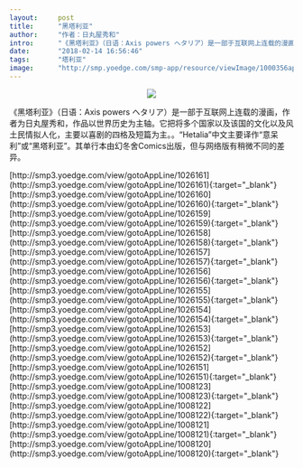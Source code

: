 ```yaml
---
layout:     post
title:      "黑塔利亚"
author:     "作者：日丸屋秀和"
intro:      "《黑塔利亚》（日语：Axis powers ヘタリア）是一部于互联网上连载的漫画，作者为日丸屋秀和，作品以世界历史为主轴。它把将多个国家以及该国的文化以及风土民情拟人化，主要以喜剧的四格及短篇为主。。“Hetalia”中文主要译作“意呆利”或“黑塔利亚”。其单行本由幻冬舍Comics出版，但与网络版有稍微不同的差异。"
date:       "2018-02-14 16:56:46"
tags:       "塔利亚"
image:      "http://smp.yoedge.com/smp-app/resource/viewImage/1000356appline.png"
---
```

<div style="text-align: center">
<p><img src="http://smp.yoedge.com/smp-app/resource/viewImage/1000356appline.png"/></p>
</div>
<p class="post-meta">
<span>《黑塔利亚》（日语：Axis powers ヘタリア）是一部于互联网上连载的漫画，作者为日丸屋秀和，作品以世界历史为主轴。它把将多个国家以及该国的文化以及风土民情拟人化，主要以喜剧的四格及短篇为主。。“Hetalia”中文主要译作“意呆利”或“黑塔利亚”。其单行本由幻冬舍Comics出版，但与网络版有稍微不同的差异。</span>
</p>
[http://smp3.yoedge.com/view/gotoAppLine/1026161](http://smp3.yoedge.com/view/gotoAppLine/1026161){:target="_blank"}
[http://smp3.yoedge.com/view/gotoAppLine/1026160](http://smp3.yoedge.com/view/gotoAppLine/1026160){:target="_blank"}
[http://smp3.yoedge.com/view/gotoAppLine/1026159](http://smp3.yoedge.com/view/gotoAppLine/1026159){:target="_blank"}
[http://smp3.yoedge.com/view/gotoAppLine/1026158](http://smp3.yoedge.com/view/gotoAppLine/1026158){:target="_blank"}
[http://smp3.yoedge.com/view/gotoAppLine/1026157](http://smp3.yoedge.com/view/gotoAppLine/1026157){:target="_blank"}
[http://smp3.yoedge.com/view/gotoAppLine/1026156](http://smp3.yoedge.com/view/gotoAppLine/1026156){:target="_blank"}
[http://smp3.yoedge.com/view/gotoAppLine/1026155](http://smp3.yoedge.com/view/gotoAppLine/1026155){:target="_blank"}
[http://smp3.yoedge.com/view/gotoAppLine/1026154](http://smp3.yoedge.com/view/gotoAppLine/1026154){:target="_blank"}
[http://smp3.yoedge.com/view/gotoAppLine/1026153](http://smp3.yoedge.com/view/gotoAppLine/1026153){:target="_blank"}
[http://smp3.yoedge.com/view/gotoAppLine/1026152](http://smp3.yoedge.com/view/gotoAppLine/1026152){:target="_blank"}
[http://smp3.yoedge.com/view/gotoAppLine/1026151](http://smp3.yoedge.com/view/gotoAppLine/1026151){:target="_blank"}
[http://smp3.yoedge.com/view/gotoAppLine/1008123](http://smp3.yoedge.com/view/gotoAppLine/1008123){:target="_blank"}
[http://smp3.yoedge.com/view/gotoAppLine/1008122](http://smp3.yoedge.com/view/gotoAppLine/1008122){:target="_blank"}
[http://smp3.yoedge.com/view/gotoAppLine/1008121](http://smp3.yoedge.com/view/gotoAppLine/1008121){:target="_blank"}
[http://smp3.yoedge.com/view/gotoAppLine/1008120](http://smp3.yoedge.com/view/gotoAppLine/1008120){:target="_blank"}


